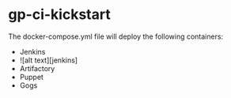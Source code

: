 # gp-ci-kickstart

The docker-compose.yml file will deploy the following containers:

* Jenkins
* ![alt text][jenkins]
* Artifactory
* Puppet
* Gogs

[jeknins]: https://hub.docker.com/r/jenkins/jenkins "How to list zip file contents"


